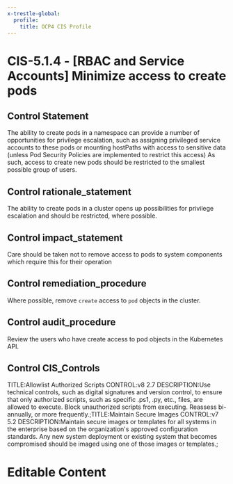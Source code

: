 ```yaml
---
x-trestle-global:
  profile:
    title: OCP4 CIS Profile
---
```


# CIS-5.1.4 - \[RBAC and Service Accounts\] Minimize access to create pods

## Control Statement

The ability to create pods in a namespace can provide a number of opportunities for privilege escalation, such as assigning privileged service accounts to these pods or mounting hostPaths with access to sensitive data (unless Pod Security Policies are implemented to restrict this access)    As such, access to create new pods should be restricted to the smallest possible group of users.

## Control rationale_statement

The ability to create pods in a cluster opens up possibilities for privilege escalation and should be restricted, where possible.

## Control impact_statement

Care should be taken not to remove access to pods to system components which require this for their operation

## Control remediation_procedure

Where possible, remove `create` access to `pod` objects in the cluster.

## Control audit_procedure

Review the users who have create access to pod objects in the Kubernetes API.

## Control CIS_Controls

TITLE:Allowlist Authorized Scripts CONTROL:v8 2.7 DESCRIPTION:Use technical controls, such as digital signatures and version control, to ensure that only authorized scripts, such as specific .ps1, .py, etc., files, are allowed to execute. Block unauthorized scripts from executing. Reassess bi-annually, or more frequently.;TITLE:Maintain Secure Images CONTROL:v7 5.2 DESCRIPTION:Maintain secure images or templates for all systems in the enterprise based on the organization's approved configuration standards. Any new system deployment or existing system that becomes compromised should be imaged using one of those images or templates.;

# Editable Content

<!-- Make additions and edits below -->
<!-- The above represents the contents of the control as received by the profile, prior to additions. -->
<!-- If the profile makes additions to the control, they will appear below. -->
<!-- The above markdown may not be edited but you may edit the content below, and/or introduce new additions to be made by the profile. -->
<!-- If there is a yaml header at the top, parameter values may be edited. Use --set-parameters to incorporate the changes during assembly. -->
<!-- The content here will then replace what is in the profile for this control, after running profile-assemble. -->
<!-- The current profile has no added parts for this control, but you may add new ones here. -->
<!-- Each addition must have a heading either of the form ## Control my_addition_name -->
<!-- or ## Part a. (where the a. refers to one of the control statement labels.) -->
<!-- "## Control" parts are new parts added after the statement part. -->
<!-- "## Part" parts are new parts added into the top-level statement part with that label. -->
<!-- Subparts may be added with nested hash levels of the form ### My Subpart Name -->
<!-- underneath the parent ## Control or ## Part being added -->
<!-- See https://ibm.github.io/compliance-trestle/tutorials/ssp_profile_catalog_authoring/ssp_profile_catalog_authoring for guidance. -->
